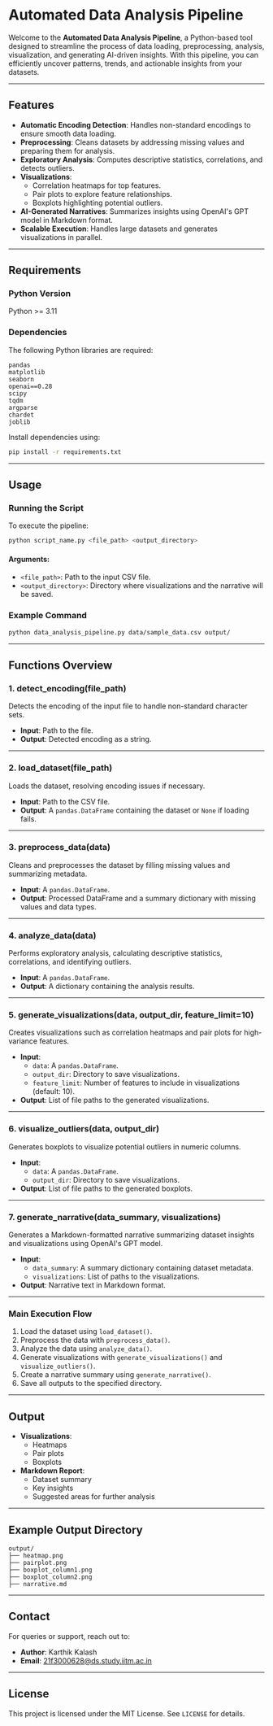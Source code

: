 # Automated Data Analysis Pipeline

Welcome to the **Automated Data Analysis Pipeline**, a Python-based tool designed to streamline the process of data loading, preprocessing, analysis, visualization, and generating AI-driven insights. With this pipeline, you can efficiently uncover patterns, trends, and actionable insights from your datasets.

---

## Features

- **Automatic Encoding Detection**: Handles non-standard encodings to ensure smooth data loading.
- **Preprocessing**: Cleans datasets by addressing missing values and preparing them for analysis.
- **Exploratory Analysis**: Computes descriptive statistics, correlations, and detects outliers.
- **Visualizations**:
  - Correlation heatmaps for top features.
  - Pair plots to explore feature relationships.
  - Boxplots highlighting potential outliers.
- **AI-Generated Narratives**: Summarizes insights using OpenAI's GPT model in Markdown format.
- **Scalable Execution**: Handles large datasets and generates visualizations in parallel.

---

## Requirements

### Python Version
Python >= 3.11

### Dependencies
The following Python libraries are required:

```plaintext
pandas
matplotlib
seaborn
openai==0.28
scipy
tqdm
argparse
chardet
joblib
```

Install dependencies using:

```bash
pip install -r requirements.txt
```

---

## Usage

### Running the Script

To execute the pipeline:

```bash
python script_name.py <file_path> <output_directory>
```

#### Arguments:
- `<file_path>`: Path to the input CSV file.
- `<output_directory>`: Directory where visualizations and the narrative will be saved.

### Example Command

```bash
python data_analysis_pipeline.py data/sample_data.csv output/
```

---

## Functions Overview

### 1. **detect_encoding(file_path)**

Detects the encoding of the input file to handle non-standard character sets.

- **Input**: Path to the file.
- **Output**: Detected encoding as a string.

---

### 2. **load_dataset(file_path)**

Loads the dataset, resolving encoding issues if necessary.

- **Input**: Path to the CSV file.
- **Output**: A `pandas.DataFrame` containing the dataset or `None` if loading fails.

---

### 3. **preprocess_data(data)**

Cleans and preprocesses the dataset by filling missing values and summarizing metadata.

- **Input**: A `pandas.DataFrame`.
- **Output**: Processed DataFrame and a summary dictionary with missing values and data types.

---

### 4. **analyze_data(data)**

Performs exploratory analysis, calculating descriptive statistics, correlations, and identifying outliers.

- **Input**: A `pandas.DataFrame`.
- **Output**: A dictionary containing the analysis results.

---

### 5. **generate_visualizations(data, output_dir, feature_limit=10)**

Creates visualizations such as correlation heatmaps and pair plots for high-variance features.

- **Input**:
  - `data`: A `pandas.DataFrame`.
  - `output_dir`: Directory to save visualizations.
  - `feature_limit`: Number of features to include in visualizations (default: 10).
- **Output**: List of file paths to the generated visualizations.

---

### 6. **visualize_outliers(data, output_dir)**

Generates boxplots to visualize potential outliers in numeric columns.

- **Input**:
  - `data`: A `pandas.DataFrame`.
  - `output_dir`: Directory to save visualizations.
- **Output**: List of file paths to the generated boxplots.

---

### 7. **generate_narrative(data_summary, visualizations)**

Generates a Markdown-formatted narrative summarizing dataset insights and visualizations using OpenAI's GPT model.

- **Input**:
  - `data_summary`: A summary dictionary containing dataset metadata.
  - `visualizations`: List of paths to the visualizations.
- **Output**: Narrative text in Markdown format.

---

### Main Execution Flow

1. Load the dataset using `load_dataset()`.
2. Preprocess the data with `preprocess_data()`.
3. Analyze the data using `analyze_data()`.
4. Generate visualizations with `generate_visualizations()` and `visualize_outliers()`.
5. Create a narrative summary using `generate_narrative()`.
6. Save all outputs to the specified directory.

---

## Output

- **Visualizations**:
  - Heatmaps
  - Pair plots
  - Boxplots
- **Markdown Report**:
  - Dataset summary
  - Key insights
  - Suggested areas for further analysis

---

## Example Output Directory

```plaintext
output/
├── heatmap.png
├── pairplot.png
├── boxplot_column1.png
├── boxplot_column2.png
├── narrative.md
```

---

## Contact

For queries or support, reach out to:

- **Author**: Karthik Kalash
- **Email**: 21f3000628@ds.study.iitm.ac.in


---

## License

This project is licensed under the MIT License. See `LICENSE` for details.

